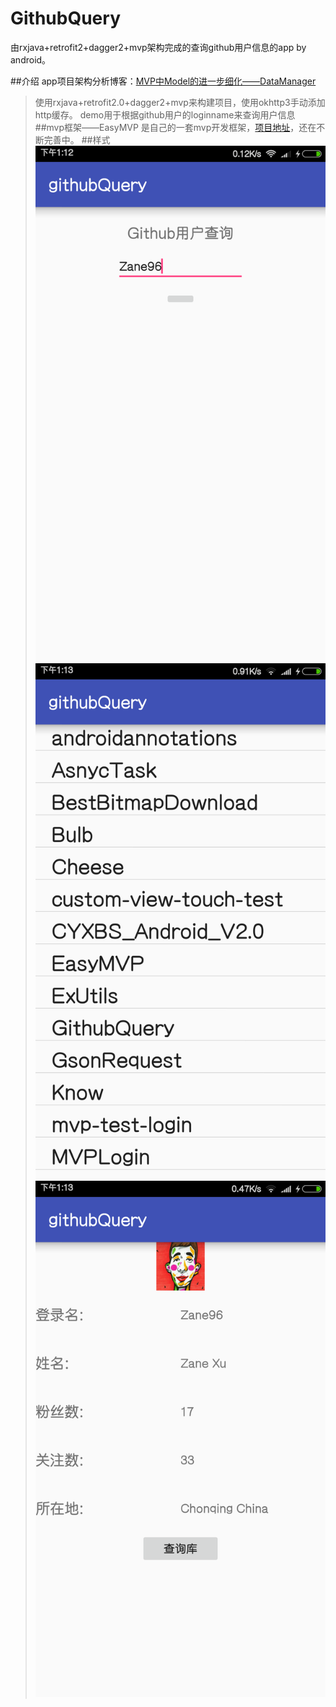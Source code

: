 # GithubQuery
由rxjava+retrofit2+dagger2+mvp架构完成的查询github用户信息的app by android。

##介绍
app项目架构分析博客：[MVP中Model的进一步细化——DataManager](http://zane96.github.io/2016/03/01/MVP%E4%B8%ADModel%E7%9A%84%E8%BF%9B%E4%B8%80%E6%AD%A5%E7%BB%86%E5%8C%96%E2%80%94%E2%80%94DataManager/)
>使用rxjava+retrofit2.0+dagger2+mvp来构建项目，使用okhttp3手动添加http缓存。
>demo用于根据github用户的loginname来查询用户信息
##mvp框架——EasyMVP
>是自己的一套mvp开发框架，[项目地址](https://github.com/Zane96/EasyMVP)，还在不断完善中。
##样式
![](https://github.com/Zane96/GithubQuery/blob/master/app/src/main/res/drawable/1.png)
![](https://github.com/Zane96/GithubQuery/blob/master/app/src/main/res/drawable/2.png)
![](https://github.com/Zane96/GithubQuery/blob/master/app/src/main/res/drawable/3.png)
